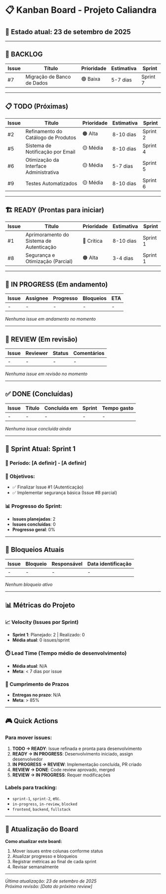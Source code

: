 # 📋 Kanban Board - Projeto Caliandra

## 🔄 Estado atual: 23 de setembro de 2025

---

## 📌 BACKLOG

| Issue | Título | Prioridade | Estimativa | Sprint |
|-------|--------|------------|------------|--------|
| #7 | Migração de Banco de Dados | 🟢 Baixa | 5-7 dias | Sprint 7 |

---

## 📋 TODO (Próximas)

| Issue | Título | Prioridade | Estimativa | Sprint |
|-------|--------|------------|------------|--------|
| #2 | Refinamento do Catálogo de Produtos | 🟠 Alta | 8-10 dias | Sprint 2 |
| #5 | Sistema de Notificação por Email | 🟡 Média | 8-10 dias | Sprint 4 |
| #6 | Otimização da Interface Administrativa | 🟡 Média | 5-7 dias | Sprint 5 |
| #9 | Testes Automatizados | 🟡 Média | 8-10 dias | Sprint 6 |

---

## 🏗️ READY (Prontas para iniciar)

| Issue | Título | Prioridade | Estimativa | Sprint |
|-------|--------|------------|------------|--------|
| #1 | Aprimoramento do Sistema de Autenticação | 🔴 Crítica | 8-10 dias | Sprint 1 |
| #8 | Segurança e Otimização (Parcial) | 🟠 Alta | 3-4 dias | Sprint 1 |

---

## 🔄 IN PROGRESS (Em andamento)

| Issue | Assignee | Progresso | Bloqueios | ETA |
|-------|----------|-----------|-----------|-----|
| - | - | - | - | - |

*Nenhuma issue em andamento no momento*

---

## 👀 REVIEW (Em revisão)

| Issue | Reviewer | Status | Comentários |
|-------|----------|--------|-------------|
| - | - | - | - |

*Nenhuma issue em revisão no momento*

---

## ✅ DONE (Concluídas)

| Issue | Título | Concluída em | Sprint | Tempo gasto |
|-------|--------|--------------|--------|-------------|
| - | - | - | - | - |

*Nenhuma issue concluída ainda*

---

## 🎯 Sprint Atual: Sprint 1

### 📅 Período: [A definir] - [A definir]
### 🎯 Objetivos:
- ✅ Finalizar Issue #1 (Autenticação)
- ✅ Implementar segurança básica (Issue #8 parcial)

### 📊 Progresso do Sprint:
- **Issues planejadas**: 2
- **Issues concluídas**: 0
- **Progresso geral**: 0%

---

## 🚧 Bloqueios Atuais

| Issue | Bloqueio | Responsável | Data identificação |
|-------|----------|-------------|-------------------|
| - | - | - | - |

*Nenhum bloqueio ativo*

---

## 📊 Métricas do Projeto

### 📈 Velocity (Issues por Sprint)
- **Sprint 1**: Planejado: 2 | Realizado: 0
- **Média atual**: 0 issues/sprint

### ⏱️ Lead Time (Tempo médio de desenvolvimento)
- **Média atual**: N/A
- **Meta**: < 7 dias por issue

### 🎯 Cumprimento de Prazos
- **Entregas no prazo**: N/A
- **Meta**: > 85%

---

## 🎮 Quick Actions

### Para mover issues:
1. **TODO → READY**: Issue refinada e pronta para desenvolvimento
2. **READY → IN PROGRESS**: Desenvolvimento iniciado, assign desenvolvedor  
3. **IN PROGRESS → REVIEW**: Implementação concluída, PR criado
4. **REVIEW → DONE**: Code review aprovado, merged
5. **REVIEW → IN PROGRESS**: Requer modificações

### Labels para tracking:
- `sprint-1`, `sprint-2`, etc.
- `in-progress`, `in-review`, `blocked`
- `frontend`, `backend`, `fullstack`

---

## 🔄 Atualização do Board

**Como atualizar este board:**
1. Mover issues entre colunas conforme status
2. Atualizar progresso e bloqueios
3. Registrar métricas ao final de cada sprint
4. Revisar semanalmente

---

*Última atualização: 23 de setembro de 2025*  
*Próxima revisão: [Data do próximo review]*
